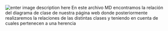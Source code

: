 ﻿![enter image description here](https://i.imgur.com/FaGBkbh.png)
En este archivo MD encontramos la relación del diagrama de clase de nuestra página web donde posteriormente realizaremos la relaciones de las distintas clases y teniendo en cuenta de cuales pertenecen a una herencia 

